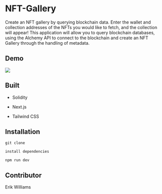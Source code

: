 # NFT-Gallery

Create an NFT gallery by querying blockchain data. Enter the wallet and collection addresses of the NFTs you would like to fetch, and the collection will appear! This application will allow you to query blockchain databases, using the Alchemy API to connect to the blockchain and create an NFT Gallery through the handling of metadata.

## Demo

![](./public/demo.gif)

## Built

- Solidity

- Next.js

- Tailwind CSS

## Installation

```
git clone

install dependencies

npm run dev
```

## Contributor

Erik Williams
